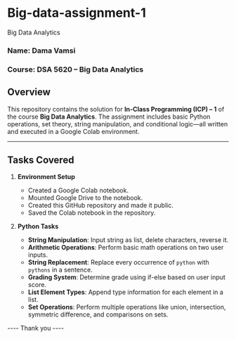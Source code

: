 # Big-data-assignment-1

 Big Data Analytics

### Name: Dama Vamsi
### Course: DSA 5620 – Big Data Analytics

## Overview

This repository contains the solution for **In-Class Programming (ICP) – 1** of the course **Big Data Analytics**. The assignment includes basic Python operations, set theory, string manipulation, and conditional logic—all written and executed in a Google Colab environment.

---

## Tasks Covered

1. **Environment Setup**
   - Created a Google Colab notebook.
   - Mounted Google Drive to the notebook.
   - Created this GitHub repository and made it public.
   - Saved the Colab notebook in the repository.

2. **Python Tasks**
   - **String Manipulation**: Input string as list, delete characters, reverse it.
   - **Arithmetic Operations**: Perform basic math operations on two user inputs.
   - **String Replacement**: Replace every occurrence of `python` with `pythons` in a sentence.
   - **Grading System**: Determine grade using if-else based on user input score.
   - **List Element Types**: Append type information for each element in a list.
   - **Set Operations**: Perform multiple operations like union, intersection, symmetric difference, and comparisons on sets.

---- Thank you ----

